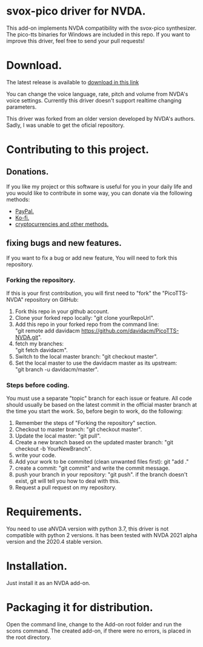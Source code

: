 # svox-pico driver for NVDA.
  This add-on implements NVDA compatibility with the svox-pico synthesizer.  
  The pico-tts binaries for Windows are included in this repo.
  If you want to improve this driver, feel free to send your pull requests!  

# Download.
The latest release is available to [download in this link](https://davidacm.github.io/getlatest/gh/davidacm/PicoTTS-NVDA)

You can change the voice language, rate, pitch and volume from NVDA's voice settings.
Currently this driver doesn't support realtime changing parameters.

This driver was forked from an older version developed by NVDA's authors. Sadly, I was unable to get the oficial repository.

# Contributing to this project.
## Donations.
If you like my project or this software is useful for you in your daily life and you would like to contribute in some way, you can donate via the following methods:

* [PayPal.](https://paypal.me/davicm)
* [Ko-fi.](https://ko-fi.com/davidacm)
* [cryptocurrencies and other methods.](https://davidacm.github.io/donations/)

## fixing bugs and new features.
  If you want to fix a bug or add new feature, You will need to fork this repository.

  ### Forking the repository.
  If this is your first contribution, you will first need to "fork" the "PicoTTS-NVDA" repository on GitHub:

  1. Fork this repo in your github account.
  2. Clone your forked repo locally: "git clone yourRepoUrl".
  3. Add this repo in your forked repo from the command line:  
  "git remote add davidacm https://github.com/davidacm/PicoTTS-NVDA.git".
  4. fetch my branches:  
  "git fetch davidacm".
  5. Switch to the local master branch: "git checkout master".
  6. Set the local master to use the davidacm  master as its upstream:  
  "git branch -u davidacm/master".  

### Steps before coding.
  You must use a separate "topic" branch for each issue or feature. All code should usually be based on the latest commit in the official master branch at the time you start the work.
  So, before begin to work, do the following:

  1. Remember the steps of "Forking the repository" section.
  2. Checkout to master branch: "git checkout master".
  3. Update the local master: "git pull".
  4. Create a new branch based on the updated master branch: "git checkout -b YourNewBranch".
  5. write your code.
  6. Add your work to be commited (clean unwanted files first): git "add ."
  7. create a commit: "git commit" and write the commit message.
  8. push your branch in your repository: "git push". if the branch doesn't exist, git will tell you how to deal with this.
  9. Request a pull request on my repository.

# Requirements.
You need to use aNVDA version with python 3.7, this driver is not compatible with python 2 versions. It has been tested with NVDA 2021 alpha version and the 2020.4 stable version.

# Installation.
  Just install it as an NVDA add-on.

# Packaging it for distribution.
  Open the command line, change to the Add-on root folder  and run the scons command. The created add-on, if there were no errors, is placed in the root directory.
